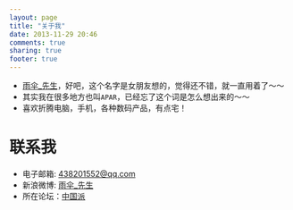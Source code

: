 ```yaml
---
layout: page
title: "关于我"
date: 2013-11-29 20:46
comments: true
sharing: true
footer: true
---
```


  * [雨伞_先生](http://weibo.com/APAR)，好吧，这个名字是女朋友想的，觉得还不错，就一直用着了～～
  * 其实我在很多地方也叫`APAR`，已经忘了这个词是怎么想出来的～～
  * 喜欢折腾电脑，手机，各种数码产品，有点宅！

联系我
============
* 电子邮箱: <438201552@qq.com>
* 新浪微博: [雨伞_先生](http://weibo.com/APAR)
* 所在论坛：[中国派](bbs.cn314.com)

